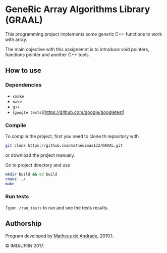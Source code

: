 # GeneRic Array Algorithms Library (GRAAL)

This programming project implements some generic C++ functions to work with array.

The main objective with this assignemnt is to introduce void pointers, functions pointer and another C++ tools.

## How to use

### Dependencies
* `cmake`
* `make`
* `g++`
* (`google tests`)[https://github.com/google/googletest]


### Compile
To compile the project, first you need to clone th repository with

```bash
git clone https://github.com/matheusmas132/GRAAL.git
```

or download the project manualy.

Go to project directory and use

```bash
mkdir build && cd build
cmake ../
make
```
### Run tests
Type `./run_tests` to run and see the tests results.

## Authorship
Program developed by [Matheus de Andrade](https://github.com/matheusmas132), 2019.1.

&copy; IMD/UFRN 2017.
